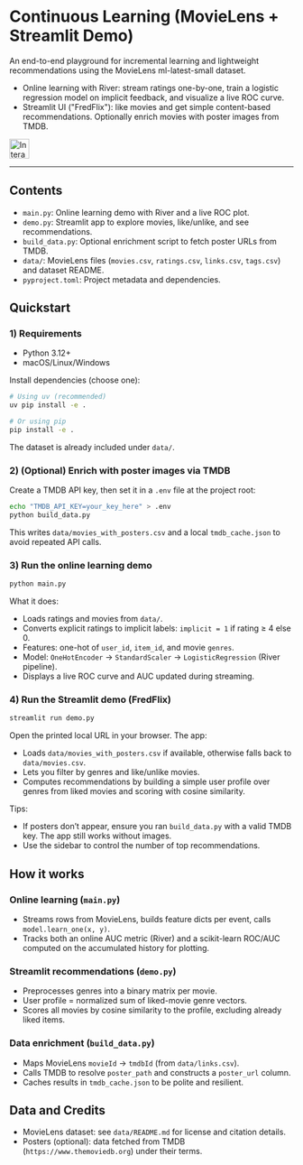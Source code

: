 # Continuous Learning (MovieLens + Streamlit Demo)

An end-to-end playground for incremental learning and lightweight recommendations using the MovieLens ml-latest-small dataset.

- Online learning with River: stream ratings one-by-one, train a logistic regression model on implicit feedback, and visualize a live ROC curve.
- Streamlit UI ("FredFlix"): like movies and get simple content-based recommendations. Optionally enrich movies with poster images from TMDB.

<a href="https://fredflix.streamlit.app/">
  <img src="https://static.streamlit.io/badges/streamlit_badge_black_white.svg" alt="Interactive Live Demo" height="35" />
  
</a>

---

## Contents

- `main.py`: Online learning demo with River and a live ROC plot.
- `demo.py`: Streamlit app to explore movies, like/unlike, and see recommendations.
- `build_data.py`: Optional enrichment script to fetch poster URLs from TMDB.
- `data/`: MovieLens files (`movies.csv`, `ratings.csv`, `links.csv`, `tags.csv`) and dataset README.
- `pyproject.toml`: Project metadata and dependencies.

## Quickstart

### 1) Requirements

- Python 3.12+
- macOS/Linux/Windows

Install dependencies (choose one):

```bash
# Using uv (recommended)
uv pip install -e .

# Or using pip
pip install -e .
```

The dataset is already included under `data/`.

### 2) (Optional) Enrich with poster images via TMDB

Create a TMDB API key, then set it in a `.env` file at the project root:

```bash
echo "TMDB_API_KEY=your_key_here" > .env
python build_data.py
```

This writes `data/movies_with_posters.csv` and a local `tmdb_cache.json` to avoid repeated API calls.

### 3) Run the online learning demo

```bash
python main.py
```

What it does:
- Loads ratings and movies from `data/`.
- Converts explicit ratings to implicit labels: `implicit = 1` if rating ≥ 4 else 0.
- Features: one-hot of `user_id`, `item_id`, and movie `genres`.
- Model: `OneHotEncoder` → `StandardScaler` → `LogisticRegression` (River pipeline).
- Displays a live ROC curve and AUC updated during streaming.

### 4) Run the Streamlit demo (FredFlix)

```bash
streamlit run demo.py
```

Open the printed local URL in your browser. The app:
- Loads `data/movies_with_posters.csv` if available, otherwise falls back to `data/movies.csv`.
- Lets you filter by genres and like/unlike movies.
- Computes recommendations by building a simple user profile over genres from liked movies and scoring with cosine similarity.

Tips:
- If posters don’t appear, ensure you ran `build_data.py` with a valid TMDB key. The app still works without images.
- Use the sidebar to control the number of top recommendations.

## How it works

### Online learning (`main.py`)
- Streams rows from MovieLens, builds feature dicts per event, calls `model.learn_one(x, y)`.
- Tracks both an online AUC metric (River) and a scikit-learn ROC/AUC computed on the accumulated history for plotting.

### Streamlit recommendations (`demo.py`)
- Preprocesses genres into a binary matrix per movie.
- User profile = normalized sum of liked-movie genre vectors.
- Scores all movies by cosine similarity to the profile, excluding already liked items.

### Data enrichment (`build_data.py`)
- Maps MovieLens `movieId` → `tmdbId` (from `data/links.csv`).
- Calls TMDB to resolve `poster_path` and constructs a `poster_url` column.
- Caches results in `tmdb_cache.json` to be polite and resilient.

## Data and Credits

- MovieLens dataset: see `data/README.md` for license and citation details.
- Posters (optional): data fetched from TMDB (`https://www.themoviedb.org`) under their terms.
